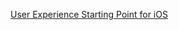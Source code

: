 [User Experience Starting Point for iOS](https://developer.apple.com/library/archive/referencelibrary/GettingStarted/GS_UserExperience_iPhone/index.html#//apple_ref/doc/uid/TP40007296)